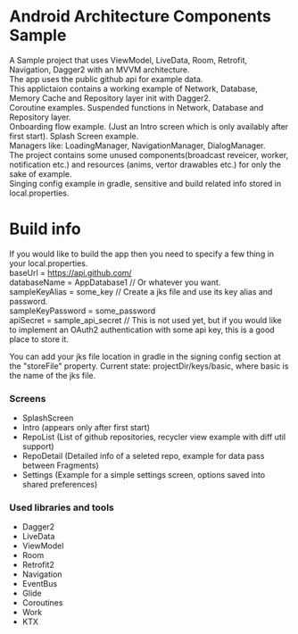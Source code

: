 # Android Architecture Components Sample

A Sample project that uses ViewModel, LiveData, Room, Retrofit, Navigation, Dagger2 with an MVVM architecture.  
The app uses the public github api for example data.  
This applictaion contains a working example of Network, Database, Memory Cache and Repository layer init with Dagger2.  
Coroutine examples. Suspended functions in Network, Database and Repository layer.  
Onboarding flow example. (Just an Intro screen which is only availably after first start). 
Splash Screen example.  
Managers like: LoadingManager, NavigationManager, DialogManager.  
The project contains some unused components(broadcast reveicer, worker, notification etc.) and resources (anims, vertor drawables etc.) for only the sake of example.  
Singing config example in gradle, sensitive and build related info stored in local.properties. 

# Build info

If you would like to build the app then you need to specify a few thing in your local.properties.  
baseUrl = https://api.github.com/  
databaseName = AppDatabase1 // Or whatever you want.  
sampleKeyAlias = some_key // Create a jks file and use its key alias and password.  
sampleKeyPassword = some_password  
apiSecret = sample_api_secret // This is not used yet, but if you would like to implement an OAuth2 authentication with some api key, this is a good place to store it.  

You can add your jks file location in gradle in the signing config section at the "storeFile" property. Current state: projectDir/keys/basic, where basic is the name of the jks file.

### Screens
 - SplashScreen
 - Intro (appears only after first start)
 - RepoList (List of github repositories, recycler view example with diff util support)
 - RepoDetail (Detailed info of a seleted repo, example for data pass between Fragments)
 - Settings (Example for a simple settings screen, options saved into shared preferences)

### Used libraries and tools
- Dagger2
- LiveData
- ViewModel
- Room
- Retrofit2
- Navigation
- EventBus
- Glide
- Coroutines
- Work
- KTX

